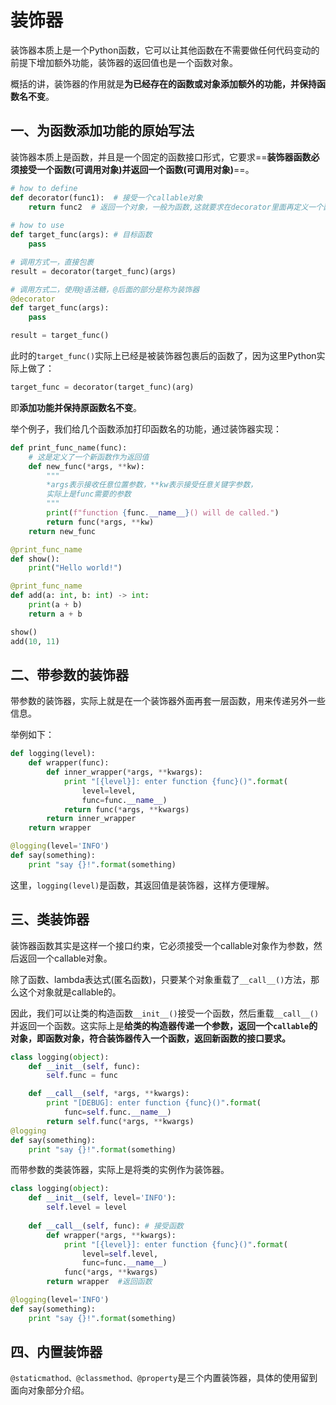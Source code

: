 # 装饰器

装饰器本质上是一个Python函数，它可以让其他函数在不需要做任何代码变动的前提下增加额外功能，装饰器的返回值也是一个函数对象。

概括的讲，装饰器的作用就是**为已经存在的函数或对象添加额外的功能，并保持函数名不变**。

## 一、为函数添加功能的原始写法

装饰器本质上是函数，并且是一个固定的函数接口形式，它要求==**装饰器函数必须接受一个函数(可调用对象)并返回一个函数(可调用对象)**==。

```python
# how to define
def decorator(func1):  # 接受一个callable对象
    return func2  # 返回一个对象，一般为函数,这就要求在decorator里面再定义一个函数,在这个函数里使用func1并增加其他功能。
    
# how to use
def target_func(args): # 目标函数
    pass

# 调用方式一，直接包裹
result = decorator(target_func)(args)

# 调用方式二，使用@语法糖，@后面的部分是称为装饰器
@decorator
def target_func(args):
    pass

result = target_func()
```

此时的`target_func()`实际上已经是被装饰器包裹后的函数了，因为这里Python实际上做了：

```python
target_func = decorator(target_func)(arg)
```

即**添加功能并保持原函数名不变**。

举个例子，我们给几个函数添加打印函数名的功能，通过装饰器实现：

```python
def print_func_name(func):
    # 这是定义了一个新函数作为返回值
    def new_func(*args, **kw):
        """
        *args表示接收任意位置参数，**kw表示接受任意关键字参数，
        实际上是func需要的参数
        """
        print(f"function {func.__name__}() will de called.")
        return func(*args, **kw)
    return new_func

@print_func_name
def show():
    print("Hello world!")

@print_func_name
def add(a: int, b: int) -> int:
    print(a + b)
    return a + b

show()
add(10, 11)
```



## 二、带参数的装饰器

带参数的装饰器，实际上就是在一个装饰器外面再套一层函数，用来传递另外一些信息。

举例如下：

```python
def logging(level):
    def wrapper(func):
        def inner_wrapper(*args, **kwargs):
            print "[{level}]: enter function {func}()".format(
                level=level,
                func=func.__name__)
            return func(*args, **kwargs)
        return inner_wrapper
    return wrapper

@logging(level='INFO')
def say(something):
    print "say {}!".format(something)
```

这里，`logging(level)`是函数，其返回值是装饰器，这样方便理解。



## 三、类装饰器

装饰器函数其实是这样一个接口约束，它必须接受一个callable对象作为参数，然后返回一个callable对象。

除了函数、lambda表达式(匿名函数)，只要某个对象重载了`__call__()`方法，那么这个对象就是callable的。

因此，我们可以让类的构造函数`__init__()`接受一个函数，然后重载`__call__()`并返回一个函数。这实际上是**给类的构造器传递一个参数，返回一个`callable`的对象，即函数对象，符合装饰器传入一个函数，返回新函数的接口要求。**

```python
class logging(object):
    def __init__(self, func):
        self.func = func

    def __call__(self, *args, **kwargs):
        print "[DEBUG]: enter function {func}()".format(
            func=self.func.__name__)
        return self.func(*args, **kwargs)
@logging
def say(something):
    print "say {}!".format(something)
```

而带参数的类装饰器，实际上是将类的实例作为装饰器。

```python
class logging(object):
    def __init__(self, level='INFO'):
        self.level = level
        
    def __call__(self, func): # 接受函数
        def wrapper(*args, **kwargs):
            print "[{level}]: enter function {func}()".format(
                level=self.level,
                func=func.__name__)
            func(*args, **kwargs)
        return wrapper  #返回函数

@logging(level='INFO')
def say(something):
    print "say {}!".format(something)
```



## 四、内置装饰器

`@staticmathod、@classmethod、@property`是三个内置装饰器，具体的使用留到面向对象部分介绍。